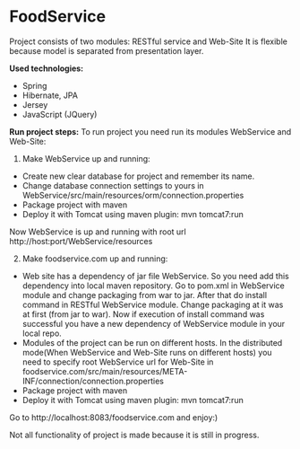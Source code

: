 FoodService
===========

Project consists of two modules: RESTful service and Web-Site
It is flexible because model is separated from presentation layer.

**Used technologies:**
* Spring
* Hibernate, JPA
* Jersey
* JavaScript (JQuery)

**Run project steps:**
To run project you need run its modules WebService and Web-Site:

1) Make WebService up and running:
* Create new clear database for project and remember its name.
* Change database connection settings to yours in WebService/src/main/resources/orm/connection.properties
* Package project with maven
* Deploy it with Tomcat using maven plugin: mvn tomcat7:run

Now WebService is up and running with root url http://host:port/WebService/resources

2) Make foodservice.com up and running:
* Web site has a dependency of jar file WebService. So you need add this dependency into
  local maven repository.
  Go to pom.xml in WebService module and change packaging from war to jar. After that do
  install command in RESTful WebService module. Change packaging at it was at first (from jar to war).
  Now if execution of install command was successful you have a new dependency of WebService module
  in your local repo.
* Modules of the project can be run on different hosts. In the distributed mode(When
  WebService and Web-Site runs on different hosts) you need to specify
  root WebService url for Web-Site in
  foodservice.com/src/main/resources/META-INF/connection/connection.properties
* Package project with maven
* Deploy it with Tomcat using maven plugin: mvn tomcat7:run

Go to http://localhost:8083/foodservice.com and enjoy:)

Not all functionality of project is made because it is still in progress.
